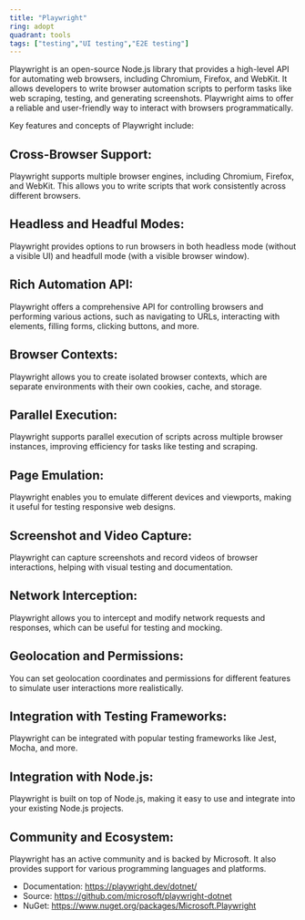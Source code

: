 ```yaml
---
title: "Playwright"
ring: adopt
quadrant: tools
tags: ["testing","UI testing","E2E testing"]
--- 
```

Playwright is an open-source Node.js library that provides a high-level API for automating web browsers, including Chromium, Firefox, and WebKit. It allows developers to write browser automation scripts to perform tasks like web scraping, testing, and generating screenshots. Playwright aims to offer a reliable and user-friendly way to interact with browsers programmatically.

Key features and concepts of Playwright include:

## Cross-Browser Support:

Playwright supports multiple browser engines, including Chromium, Firefox, and WebKit. This allows you to write scripts that work consistently across different browsers.

## Headless and Headful Modes:

Playwright provides options to run browsers in both headless mode (without a visible UI) and headfull mode (with a visible browser window).

## Rich Automation API:

Playwright offers a comprehensive API for controlling browsers and performing various actions, such as navigating to URLs, interacting with elements, filling forms, clicking buttons, and more.

## Browser Contexts:

Playwright allows you to create isolated browser contexts, which are separate environments with their own cookies, cache, and storage.

## Parallel Execution:

Playwright supports parallel execution of scripts across multiple browser instances, improving efficiency for tasks like testing and scraping.

## Page Emulation:

Playwright enables you to emulate different devices and viewports, making it useful for testing responsive web designs.

## Screenshot and Video Capture:

Playwright can capture screenshots and record videos of browser interactions, helping with visual testing and documentation.

## Network Interception:

Playwright allows you to intercept and modify network requests and responses, which can be useful for testing and mocking.

## Geolocation and Permissions:

You can set geolocation coordinates and permissions for different features to simulate user interactions more realistically.

## Integration with Testing Frameworks:

Playwright can be integrated with popular testing frameworks like Jest, Mocha, and more.

## Integration with Node.js:

Playwright is built on top of Node.js, making it easy to use and integrate into your existing Node.js projects.

## Community and Ecosystem:

Playwright has an active community and is backed by Microsoft. It also provides support for various programming languages and platforms.

- Documentation: https://playwright.dev/dotnet/
- Source: https://github.com/microsoft/playwright-dotnet
- NuGet: https://www.nuget.org/packages/Microsoft.Playwright
